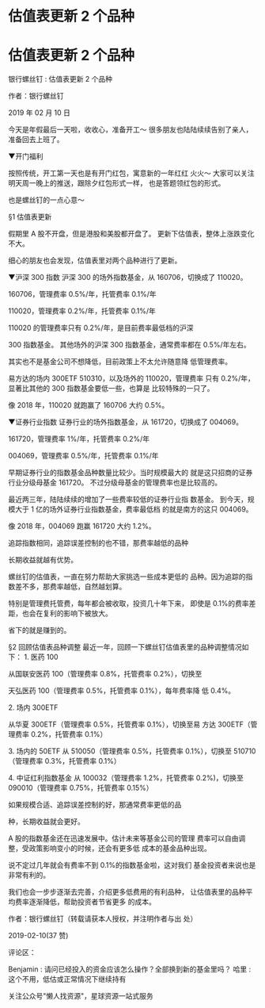 # 估值表更新 2 个品种

# 估值表更新 2 个品种

银行螺丝钉 : 估值表更新 2 个品种

作者：银行螺丝钉

2019 年 02 月 10 日

今天是年假最后一天啦，收收心，准备开工～ 很多朋友也陆陆续续告别了亲人，准备回去上班了。

▼开门福利

按照传统，开工第一天也是有开门红包，寓意新的一年红红 火火～ 大家可以关注明天周一晚上的推送，跟除夕红包形式一样， 也是答题领红包的形式。

也是螺丝钉的一点心意～

§1 估值表更新

假期里 A 股不开盘，但是港股和美股都开盘了。 更新下估值表，整体上涨跌变化不大。

细心的朋友也会发现，估值表里对两个品种进行了更新。

▼沪深 300 指数 沪深 300 的场外指数基金，从 160706，切换成了 110020。

160706，管理费率 0.5%/年，托管费率 0.1%/年

110020，管理费率 0.2%/年，托管费率 0.1%/年

110020 的管理费率只有 0.2%/年，是目前费率最低档的沪深

300 指数基金。 其他场外的沪深 300 指数基金，通常费率都在 0.5%/年左右。

其实也不是基金公司不想降低，目前政策上不太允许随意降 低管理费率。

易方达的场内 300ETF 510310，以及场外的 110020，管理费率 只有 0.2%/年，显著比其他的 300 指数基金要低一些，也算是 比较特殊的一只了。

像 2018 年，110020 就跑赢了 160706 大约 0.5%。

▼证券行业指数 证券行业的场外指数基金，从 161720，切换成了 004069。

161720，管理费率 1%/年，托管费率 0.2%/年

004069，管理费率 0.5%/年，托管费率 0.1%/年

早期证券行业的指数基金品种数量比较少。当时规模最大的 就是这只招商的证券行业分级母基金 161720。 不过分级母基金的管理费率也是比较高的。

最近两三年，陆陆续续的增加了一些费率较低的证券行业指 数基金。 到今天，规模大于 1 亿的场外证券行业指数基金，费率最低档 的就是南方的这只 004069。

像 2018 年，004069 跑赢 161720 大约 1.2%。

追踪指数相同，追踪误差控制的也不错，那费率越低的品种

长期收益就越有优势。

螺丝钉的估值表，一直在努力帮助大家挑选一些成本更低的 品种。因为追踪的指数差不多，那费率越低，自然越划算。

特别是管理费托管费，每年都会被收取，投资几十年下来， 即使是 0.1%的费率差距，也会在复利的影响下被放大。

省下的就是赚到的。

§2 回顾估值表品种调整 最近一年，回顾一下螺丝钉估值表里的品种调整情况如下： 1\. 医药 100

从国联安医药 100（管理费率 0.8%，托管费率 0.2%），切换至

天弘医药 100（管理费率 0.5%，托管费率 0.1%），每年费率降 低 0.4%。

2\. 场内 300ETF

从华夏 300ETF（管理费率 0.5%，托管费率 0.1%），切换至易 方达 300ETF（管理费率 0.2%，托管费率 0.1%）

3\. 场内的 50ETF 从 510050（管理费率 0.5%，托管费率 0.1%），切换至 510710（管理费率 0.3%，托管费率 0.1%）

4\. 中证红利指数基金 从 100032（管理费率 1.2%，托管费率 0.2%)，切换至 090010（管理费率 0.75%，托管费率 0.15%）

如果规模合适、追踪误差控制的好，那通常费率更低的品

种，长期收益就会更好。

A 股的指数基金还在迅速发展中。估计未来等基金公司的管理 费率可以自由调整，受政策影响变小的时候，还会有更多低 成本的基金品种出现。

说不定过几年就会有费率不到 0.1%的指数基金啦，这对我们 基金投资者来说也是非常有利的。

我们也会一步步逐渐去完善，介绍更多低费用的有利品种， 让估值表里的品种平均费率逐渐降低，帮助投资者节省更多 的成本。

作者：银行螺丝钉（转载请获本人授权，并注明作者与出 处）

2019-02-10(37 赞)

评论区：

Benjamin : 请问已经投入的资金应该怎么操作？全部换到新的基金里吗？ 哈里 : 这个不用，低估或正常情况下继续持有

关注公众号"懒人找资源"，星球资源一站式服务